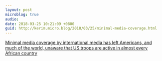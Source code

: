 ```yaml
---
layout: post
microblog: true
audio: 
date: 2018-03-25 10:21:09 +0800
guid: http://kerim.micro.blog/2018/03/25/minimal-media-coverage.html
---
```

[Minimal media coverage by international media has left Americans, and much of the world, unaware that US troops are active in almost every African country](https://africasacountry.com/2018/03/the-afghanistan-ization-of-africa)
